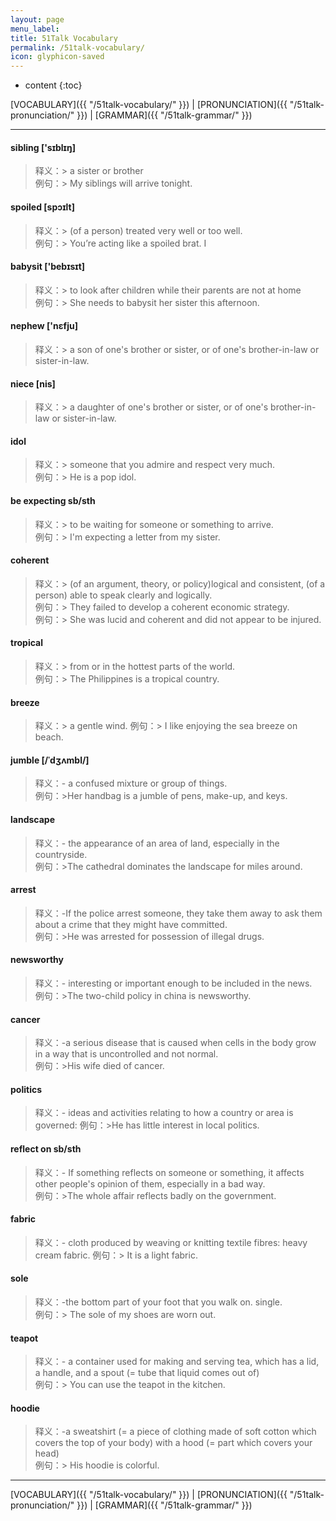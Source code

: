 ```yaml
---
layout: page
menu_label:
title: 51Talk Vocabulary
permalink: /51talk-vocabulary/
icon: glyphicon-saved
---
```



* content
{:toc}


[VOCABULARY]({{ "/51talk-vocabulary/" }}) \|
[PRONUNCIATION]({{ "/51talk-pronunciation/" }}) \|
[GRAMMAR]({{ "/51talk-grammar/" }})

---


#### sibling ['sɪblɪŋ]

>释义：> a sister or brother  
>例句：> My siblings will arrive tonight.

#### spoiled [spɔɪlt]

>释义：> (of a ​person) ​treated very well or too well.  
>例句：> You’re ​acting like a spoiled ​brat.
I
#### babysit ['bebɪsɪt]

>释义：> to look after children while their parents are not at home  
>例句：> She needs to babysit her sister this afternoon.

#### nephew ['nɛfju]
>释义：> a son of one's brother or sister, or of one's brother-in-law or sister-in-law.

#### niece [nis]
>释义：> a daughter of one's brother or sister, or of one's brother-in-law or sister-in-law.

#### idol
>释义：> someone that you admire and respect very much.  
>例句：> He is a pop idol.

#### be expecting sb/sth
>释义：> to be waiting for someone or something to arrive.  
>例句：> I'm expecting a letter from my sister.

#### coherent
>释义：> (of an argument, theory, or policy)logical and consistent,   (of a person) able to speak clearly and logically.  
>例句：> They failed to develop a coherent economic strategy.  
>例句：> She was lucid and coherent and did not appear to be injured.

#### tropical
>释义：> from or in the hottest parts of the world.  
>例句：> The Philippines is a tropical country.

#### breeze
>释义：> a gentle wind.
>例句：> I like enjoying the sea breeze on beach.

#### jumble [/ˈdʒʌmbl/]
>释义：- a confused mixture or group of things.  
>例句：>Her handbag is a jumble of pens, make-up, and keys.

#### landscape
>释义：- the appearance of an area of land, especially in the countryside.  
>例句：>The cathedral dominates the landscape for miles around.

#### arrest
>释义：-If the police arrest someone, they take them away to ask them about a crime that they might have committed.  
>例句：>He was arrested for possession of illegal drugs.

#### newsworthy
>释义：- interesting or important enough to be included in the news.  
>例句：>The two-child policy in china is newsworthy.

#### cancer
>释义：-a serious disease that is caused when cells in the body grow in a way that is uncontrolled and not normal.  
>例句：>His wife died of cancer.

#### politics   
>释义：- ideas and activities relating to how a country or area is governed:
>例句：>He has little interest in local politics.

#### reflect on sb/sth
>释义：- If something reflects on someone or something, it affects other people's opinion of them, especially in a bad way.  
>例句：>The whole affair reflects badly on the government.

#### fabric
>释义：- cloth produced by weaving or knitting textile fibres: heavy cream fabric. 
>例句：> It is a light fabric.

#### sole 
>释义：-the bottom part of your foot that you walk on. single.  
>例句：> The sole of my shoes are worn out.

#### teapot
>释义：- a container used for making and serving tea, which has a lid, a handle, and a spout (= tube that liquid comes out of)  
>例句：> You can use the teapot in the kitchen.

#### hoodie
>释义：-a sweatshirt (= a piece of clothing made of soft cotton which covers the top of your body) with a hood (= part which covers your head)  
>例句：> His hoodie is colorful.


---

[VOCABULARY]({{ "/51talk-vocabulary/" }}) \|
[PRONUNCIATION]({{ "/51talk-pronunciation/" }}) \|
[GRAMMAR]({{ "/51talk-grammar/" }})

